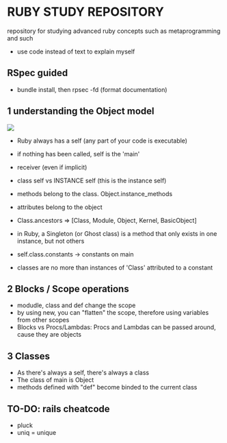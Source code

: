 # RUBY STUDY REPOSITORY
repository for studying advanced ruby concepts such as metaprogramming and such

- use code instead of text to explain myself

## RSpec guided

-  bundle install, then rpsec -fd (format documentation)

## 1 understanding the Object model

![](https://i.stack.imgur.com/tBVGQ.png)

- Ruby always has a self (any part of your code is executable)
- if nothing has been called, self is the 'main'
- receiver (even if implicit)
- class self vs INSTANCE self (this is the instance self)

- methods belong to the class. Object.instance_methods
- attributes belong to the object

- Class.ancestors => [Class, Module, Object, Kernel, BasicObject]

- in Ruby, a Singleton (or Ghost class) is a method that only exists in one instance, but not others

- self.class.constants -> constants on main
- classes are no more than instances of 'Class' attributed to a constant

## 2 Blocks / Scope operations

- modudle, class and def change the scope
- by using new, you can "flatten" the scope, therefore using variables from other scopes
- Blocks vs Procs/Lambdas: Procs and Lambdas can be passed around, cause they are objects

## 3 Classes

- As there's always a self, there's always a class
- The class of main is Object
- methods defined with "def" become binded to the current class

## TO-DO: rails cheatcode

- pluck
- uniq = unique




